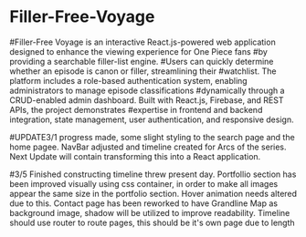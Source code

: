 # Filler-Free-Voyage
#Filler-Free Voyage is an interactive React.js-powered web application designed to enhance the viewing experience for One Piece fans #by providing a searchable filler-list engine.
  #Users can quickly determine whether an episode is canon or filler, streamlining their #watchlist. The platform includes a role-based authentication system, enabling administrators to manage episode classifications #dynamically through a CRUD-enabled admin dashboard. Built with React.js, Firebase, and REST APIs, the project demonstrates #expertise in frontend and backend integration, state management, user authentication, and responsive design. 



#UPDATE3/1 progress made, some slight styling to the search page and the home pagee. NavBar adjusted and timeline created for Arcs of the series. Next Update will contain transforming this into a React application.

#3/5 Finished constructing timeline threw present day. Portfollio section has been improved visually using css container, in order to make all images appear the same size in the portfolio section. Hover animation needs altered due to this. Contact page has been reworked to have Grandline Map as background image, shadow will be utilized to improve readability. 
Timeline should use router to route pages, this should be it's own page due to length
